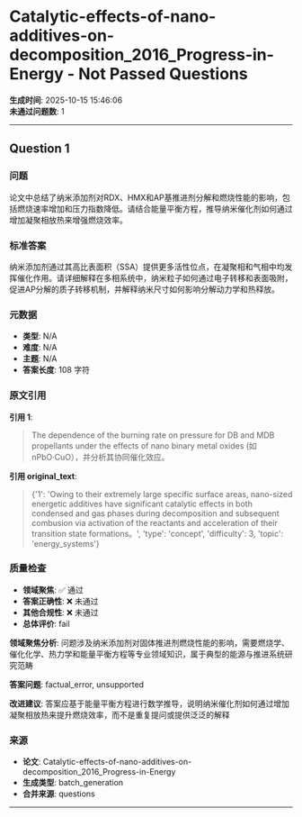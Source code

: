 # Catalytic-effects-of-nano-additives-on-decomposition_2016_Progress-in-Energy - Not Passed Questions

**生成时间**: 2025-10-15 15:46:06  
**未通过问题数**: 1

---

## Question 1

### 问题

论文中总结了纳米添加剂对RDX、HMX和AP基推进剂分解和燃烧性能的影响，包括燃烧速率增加和压力指数降低。请结合能量平衡方程，推导纳米催化剂如何通过增加凝聚相放热来增强燃烧效率。

### 标准答案

纳米添加剂通过其高比表面积（SSA）提供更多活性位点，在凝聚相和气相中均发挥催化作用。请详细解释在多相系统中，纳米粒子如何通过电子转移和表面吸附，促进AP分解的质子转移机制，并解释纳米尺寸如何影响分解动力学和热释放。

### 元数据

- **类型**: N/A
- **难度**: N/A
- **主题**: N/A
- **答案长度**: 108 字符

### 原文引用

**引用 1**:
> The dependence of the burning rate on pressure for DB and MDB propellants under the effects of nano binary metal oxides (如nPbO·CuO），并分析其协同催化效应。

**引用 original_text**:
> {'1': 'Owing to their extremely large specific surface areas, nano-sized energetic additives have significant catalytic effects in both condensed and gas phases during decomposition and subsequent combusion via activation of the reactants and acceleration of their transition state formations。', 'type': 'concept', 'difficulty': 3, 'topic': 'energy_systems'}

### 质量检查

- **领域聚焦**: ✅ 通过
- **答案正确性**: ❌ 未通过
- **其他合规性**: ❌ 未通过
- **总体评价**: fail

**领域聚焦分析**: 问题涉及纳米添加剂对固体推进剂燃烧性能的影响，需要燃烧学、催化化学、热力学和能量平衡方程等专业领域知识，属于典型的能源与推进系统研究范畴

**答案问题**: factual_error, unsupported

**改进建议**: 答案应基于能量平衡方程进行数学推导，说明纳米催化剂如何通过增加凝聚相放热来提升燃烧效率，而不是重复提问或提供泛泛的解释

### 来源

- **论文**: Catalytic-effects-of-nano-additives-on-decomposition_2016_Progress-in-Energy
- **生成类型**: batch_generation
- **合并来源**: questions

---

